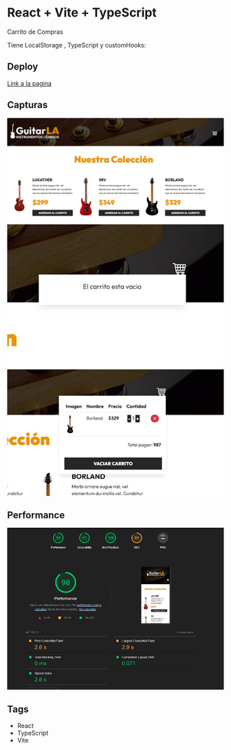 # React + Vite + TypeScript

Carrito de Compras

Tiene LocalStorage , TypeScript y customHooks:

## Deploy

[Link a la pagina](https://660b3a9342bca63906c50191--unrivaled-macaron-582eac.netlify.app/)

## Capturas

![screen-0](https://raw.githubusercontent.com/eapepe0/CarritoCompras2024-GuitarLA/main/screen-0.jpg)
![screen-1](https://raw.githubusercontent.com/eapepe0/CarritoCompras2024-GuitarLA/main/screen-1.jpg)
![screen-2](https://raw.githubusercontent.com/eapepe0/CarritoCompras2024-GuitarLA/main/screen-2.jpg)

## Performance

![performance](https://raw.githubusercontent.com/eapepe0/CarritoCompras2024-GuitarLA/main/performance.jpg)

## Tags
- React
- TypeScript
- Vite
